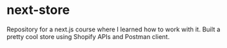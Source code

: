 # next-store
Repository for a next.js course where I learned how to work with it. Built a pretty cool store using Shopify APIs and Postman client.
